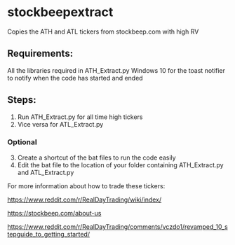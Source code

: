 # stockbeepextract
Copies the ATH and ATL tickers from stockbeep.com with high RV
## Requirements:
All the libraries required in ATH_Extract.py
Windows 10 for the toast notifier to notify when the code has started and ended

## Steps:
1. Run ATH_Extract.py for all time high tickers
2. Vice versa for ATL_Extract.py
### Optional
3. Create a shortcut of the bat files to run the code easily
4. Edit the bat file to the location of your folder containing ATH_Extract.py and ATL_Extract.py

For more information about how to trade these tickers:

https://www.reddit.com/r/RealDayTrading/wiki/index/

https://stockbeep.com/about-us

https://www.reddit.com/r/RealDayTrading/comments/vczdo1/revamped_10_stepguide_to_getting_started/
